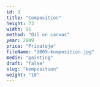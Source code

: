 ```yaml
---
id: 3
title: "Composition"
height: 73
width: 91
method: "Oil on canvas"
year: 2009
price: "Privateje"
fileName: "2009-komposition.jpg"
medie: "painting"
draft: "false"
slug: "komposition"
weight: "10"
---
```

